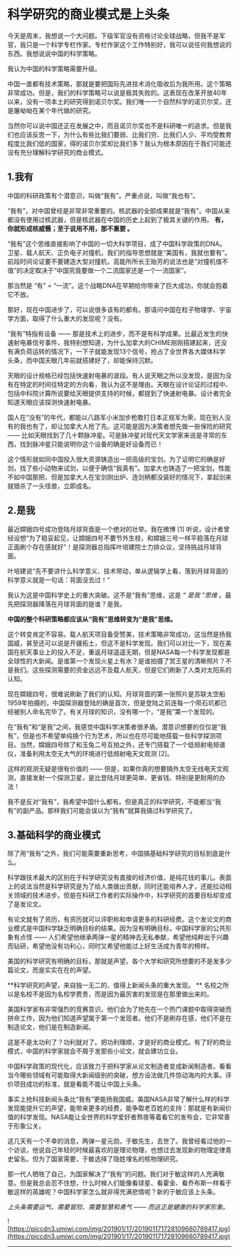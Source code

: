 # 科学研究的商业模式是上头条

今天是周末，我想说一个大问题。下级军官没有资格讨论全球战略，但我不是军官，我只是一个科学专栏作家。专栏作家这个工作特别好，我可以说任何我想说的东西。我想说说中国的科学策略。

我认为中国的科学策略需要升级。

中国一直都有技术策略，那就是要把国际先进技术消化吸收后为我所用。这个策略非常成功。但是，我们的科学策略可以说是极其失败的。这表现在改革开放40年以来，没有一项本土的研究得到诺贝尔奖。我们唯一一个自然科学的诺贝尔奖，还是屠呦呦在某个年代做的研究。

当然你可以说中国还正在发展之中，而且诺贝尔奖也不是科研唯一的追求。但是我们也应该反思一下，为什么有些比我们要弱、比我们穷、比我们人少、平均受教育程度比我们低的国家，得的诺贝尔奖却比我们多？我认为根本原因在于我们可能还没有充分理解科学研究的商业模式。

## 1.我有

中国的科研政策有个潜意识，叫做“我有”。严重点说，叫做“我也有”。

“我有”，对中国曾经是非常非常重要的。核武器的全部成果就是“我有”。中国从来都没有使用过核武器，但是核武器在中国的历史上起到了极其关键的作用。 **有，你就形成核威慑；至于说用不用，那不重要 。**

“我有”这个思维直接影响了中国的一切大科学项目，成了中国科学政策的DNA。卫星、载人航天、正负电子对撞机，我们的指导思想就是“美国有，我就也要有”。前段时间论证要不要建造大型对撞机，高能所所长王贻芳的说法也是“对撞机值不值”的决定取决于“中国究竟要做一个二流国家还是一个一流国家”。

那当然是 “有” = “一流”。这个战略DNA在早期给你带来了巨大成功，你就会抱着它不放。

那好，现在中国进步了，可以说很多该有的都有。那请问中国在粒子物理学、宇宙学方面，取得了什么重大的发现呢？没有。

“我有”特指有设备 —— 那是技术上的进步，而不是有科学成果。比最近发生的快速射电暴信号事件，我特别想知道，为什么加拿大的CHIME刚刚搭建起来，还没有满负荷运转的情况下，一下子就能发现13个信号，抢占了全世界各大媒体科学头条，而中国天眼几年前就搭建好了，却能保持沉默。

天眼的设计规格已经包括快速射电暴的波段。有人说天眼之所以没发现，是因为没有在特定的时间往特定的方向看，我认为这不是理由。天眼在设计论证的过程中、包括中科院计算所说要给天眼提供支持的时候，都提到了快速射电暴。设计者完全知道天眼应该探测快速射电暴。

国人在“没有”的年代，都能以八路军小米加步枪敢打日本正规军为荣，现在别人没有的我也有了，却让加拿大人抢了先。这可能是因为决策者想先做一些保险的研究 —— 比如天眼找到了几十颗脉冲星。可是脉冲星对现代天文学家来说是寻常的东西，找到脉冲星只能说明你这个设备的确是好设备而已！

这个情形就如同中国投入很大资源铸造出一把高级的宝剑。为了证明它的确是好剑，找了些小动物来试剑，以便于确信“我真有”。加拿大也铸造了一把宝剑，性能不如中国那把，但是加拿大人在宝剑刚出炉、连剑柄都没装好的情况下，拿起剑来就猎杀了一头怪兽，立即成名。

## 2.是我

最近嫦娥四号成功登陆月球背面是一个绝对的壮举。我在微博 [1] 听说，设计者曾经设想“为了稳妥起见，让嫦娥四号不要节外生枝，和嫦娥三号一样平稳落在月球正面刷个存在感就好”！是探测器总指挥叶培建院士力排众议，坚持挑战月球背面。

叶培建说“先不要讲什么科学意义、技术带动，单从逻辑学上看，落到月球背面的科学意义就是一句话：背面没去过！”

我认为这是中国科学史上的重大突破。这不是“我有”思维，这是 *“ 是我 ”思维* 。最先把探测器降落在月球背面的是谁？是我。

 **中国的整个科研策略都应该从“我有”思维转变为“是我”思维。**

这个转变肯定不容易。载人航天项目备受赞美，技术策略非常成功，这当然是扬我国威，甚至还可以说是开疆拓土，但这不是科学发现。我们可以对比一下，现在美国在航天事业上的投入不足，重返月球遥遥无期，但是NASA每一个科学发现都是全球性的大新闻。是谁第一个发现火星上有水？是谁拍摄了冥王星的清晰照片？不是我们。这些探测需要的资金远远不及载人航天，但是它们刷新了人类对太阳系的认知。

现在嫦娥四号，很难说刷新了我们的认知。月球背面的第一张照片是苏联太空船1959年拍摄的，中国探测器登陆的确是首次，但是登陆之前连每一个陨石坑都已经被别人命名完毕了。有关月球的知识，没有哪一个，“是我”第一个发现的。

在“我有”和“是我”之间，我感觉中国科学决策者很矛盾。潜意识想要的仅仅是“我有”，但是也不希望单纯搞个行为艺术，所以也在尽可能地搭载一些科学探测项目。当然，嫦娥四号除了和玉兔二号互拍之外，还专门搭载了一个低频射电频谱仪，准备利用太空无大气的环境进行低频射电天文观测 [2]。

这样的观测无疑是很有价值的 —— 但是，如果你真的想要搞外太空无线电天文观测，直接发射一个探测卫星，是比登陆月球更简单、更省钱、特别是更耐用的办法！

我不是反对“我有”，我希望中国什么都有。但是真正的科学研究，不能都当“我有”的副产品。那样我们可能会误以为“我有”就算我搞过科学研究了。

## 3.基础科学的商业模式

除了用“我有”之外，我们可能需要重新思考，中国搞基础科学研究的目标到底是什么。

科学跟技术最大的区别在于科学研究没有直接的经济价值，是纯花钱的事儿。表面上的说法当然是科学研究是为了给人类做出贡献，同时还能培养人才，还能拉动相关领域的技术进步。但是在科研工作者的实际操作中，科学研究的首要目标却变成了是发论文。

有论文就有了资历，有资历就可以评职称和申请更多的科研经费。这个发论文的商业模式是中国科学缺乏明确目标的结果。因为没有明确目标，中国科学家的公共形象有点怪 —— 人们希望他继承两弹一星的精神去无私奉献，希望他纯粹出于兴趣而钻研，希望他没有功利心，同时又希望他能过上好生活成为青年的榜样。

美国的科学研究有明确的目标，那就是声望。各个大学和研究所想要的不是发多少篇论文，而是实实在在的声望。

 **科学研究的声望，来自独一无二的、值得上新闻头条的重大发现。 ** 名校之所以是名校不是因为名校学费贵，而是因为最厉害的发现是在那里做出来的。

美国科学家有非常强烈的竞赛意识。他们会为了抢先在一个热门课题中取得突破而拼命工作，因为他们知道声望属于第一个发现者。他们不是刷存在感，他们不是在制造论文，他们是在制造新闻。

这是不是太功利了？功利就对了。把功利理顺，才是好的商业模式。有了好的商业模式，中国的科学家就会不屑于发那些小论文，就会建功立业。

中国科学政策的现代化，应该致力于把科学家从论文制造者变成新闻制造者。看看当今哪些领域有可能取得大新闻级别的突破，想方设法做几件惊动海内的大事。评价项目成功的标准，就是看能不能让中国上头条。

事实上抢科技新闻头条比“我有”更能扬我国威。美国NASA非常了解什么样的科学发现能提升它的声望，能带来更多的经费，能争取老百姓的支持：那就是有新闻价值的科学发现。NASA能让全世界的科学爱好者熬夜等着看它的发布会，它非常善于形象公关。

这几天有一个不幸的消息，两弹一星元勋，于敏先生，去世了。我曾经看过他的一个访谈，他说自己年轻的时候最喜欢的是理论物理，也想过去发现新的物理定律青史留名。但为了国家需要，于敏选择了隐姓埋名的核物理研究。

那一代人牺牲了自己，为国家解决了“我有”的问题。我们对于敏这样的人充满敬意。但是我总会忍不住想，什么时候人们能像看球星、看霍金、看乔布斯一样看于敏这样的英雄呢？中国科学家怎么就非得充满悲情呢？新的于敏应该上头条。

 *上头条需要运气、需要冒险、需要智慧和勇气 —— 而这正是健康的科学家形象。*

![https://piccdn3.umiwi.com/img/201901/17/201901171728109660789417.jpg](https://piccdn3.umiwi.com/img/201901/17/201901171728109660789417.jpg)

---
